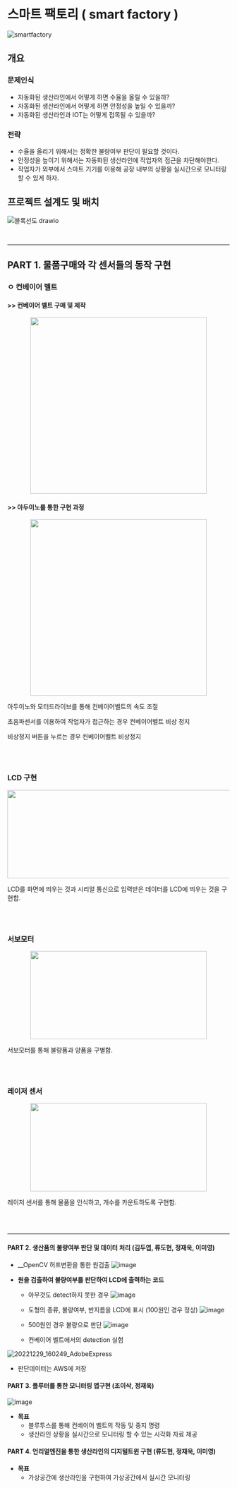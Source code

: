 # 스마트 팩토리 ( smart factory )
![smartfactory](https://user-images.githubusercontent.com/110883172/210024375-fc7a94e9-afea-4a4e-bf34-c167016dacc8.png)


## 개요
### 문제인식
- 자동화된 생산라인에서 어떻게 하면 수율을 올릴 수 있을까?
- 자동화된 생산라인에서 어떻게 하면 안정성을 높일 수 있을까?
- 자동화된 생산라인과 IOT는 어떻게 접목될 수 있을까?


### 전략
- 수율을 올리기 위해서는 정확한 불량여부 판단이 필요할 것이다.
- 안정성을 높이기 위해서는 자동화된 생산라인에 작업자의 접근을 차단해야한다.
- 작업자가 외부에서 스마트 기기를 이용해 공장 내부의 상황을 실시간으로 모니터링 할 수 있게 하자.


## 프로젝트 설계도 및 배치
![블록선도 drawio](https://user-images.githubusercontent.com/110883172/210239215-edd5acf7-f9e5-409b-80ea-1aa23dc0c62a.png)


</br>

-------

## PART 1. 물품구매와 각 센서들의 동작 구현
### __ㅇ 컨베이어 벨트__
#### __>> 컨베이어 벨트 구매 및 제작__
  <center><img src="https://user-images.githubusercontent.com/110883172/210024853-8f2cd202-db46-435d-8ff9-c8b6071170ff.png" width="400" height="400"/></center>

#### __>> 아두이노를 통한 구현 과정__
<center><img src="https://user-images.githubusercontent.com/110883172/210024957-d39deb3f-3cae-439f-afb8-d2194a50f105.png" width="400" height="400"/></center>

아두이노와 모터드라이브를 통해 컨베이어벨트의 속도 조절

초음파센서를 이용하여 작업자가 접근하는 경우 컨베이어벨트 비상 정지

비상정지 버튼을 누르는 경우 컨베이어벨트 비상정지

</br>
</br>


### __LCD 구현__
<center><img src="https://user-images.githubusercontent.com/110883172/210240605-6bf25a0b-aa0e-4efd-815f-6ded8de6522e.png" width="800" height="200"/></center>

LCD를 화면에 띄우는 것과 시리얼 통신으로 입력받은 데이터를 LCD에 띄우는 것을 구현함.

</br>
</br>


### __서보모터__
<center><img src="https://user-images.githubusercontent.com/110883172/210241633-1174424b-e527-46ec-9772-caf32a1123c9.png" width="400" height="200"/></center>

서보모터를 통해 불량품과 양품을 구별함.

</br>
</br>


### __레이저 센서__
<center><img src="https://user-images.githubusercontent.com/110883172/210241986-66503b9e-2186-4fec-877a-adf6067078c4.png" width="400" height="200"/></center>

레이저 센서를 통해 물품을 인식하고, 개수를 카운트하도록 구현함.

</br>
</br>


------

#### PART 2. 생산품의 불량여부 판단 및 데이터 처리 (김두엽, 류도현, 정재욱, 이미영)

- __OpenCV 허프변환을 통한 원검출 
![image](https://user-images.githubusercontent.com/110883172/210025302-9d2c4a95-28b3-4ba2-8281-3070f7a806d5.png)


- __원을 검출하여 불량여부를 판단하여 LCD에 출력하는 코드__
  - 아무것도 detect하지 못한 경우
![image](https://user-images.githubusercontent.com/110883172/210025515-d03b7048-abc9-4d81-a730-8ba54c58725a.png)

  - 도형의 종류, 불량여부, 반지름을 LCD에 표시 (100원인 경우 정상)
![image](https://user-images.githubusercontent.com/110883172/210025647-1f08647d-9336-4a2a-9b81-53e454ce846e.png)

  - 500원인 경우 불량으로 판단
![image](https://user-images.githubusercontent.com/110883172/210025666-1cc47ecb-6340-437b-94d5-3d9c870d2431.png)

  - 컨베이어 벨트에서의 detection 실험

![20221229_160249_AdobeExpress](https://user-images.githubusercontent.com/110883172/210025770-25e307ee-be0a-4042-a48b-423a29842805.gif)


  - 판단데이터는 AWS에 저장


#### PART 3. 플루터를 통한 모니터링 앱구현 (조이삭, 정재욱)
![image](https://user-images.githubusercontent.com/110883172/210025846-926cf4e9-80f4-4ed4-a679-ada67d88445d.png)

- __목표__
  - 블루투스를 통해 컨베이어 벨트의 작동 및 중지 명령
  - 생산라인 상황을 실시간으로 모니터링 할 수 있는 시각화 자료 제공


#### PART 4. 언리얼엔진을 통한 생산라인의 디지털트윈 구현  (류도현, 정재욱, 이미영)

- __목표__
  - 가상공간에 생산라인을 구현하여 가상공간에서 실시간 모니터링








